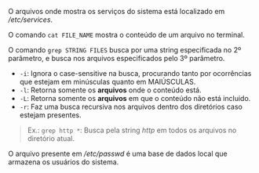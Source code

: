O arquivos onde mostra os serviços do sistema está localizado em */etc/services*.

O comando `cat FILE_NAME` mostra o conteúdo de um arquivo no terminal.

O comando `grep STRING FILES` busca por uma string especificada no 2º parâmetro, e busca nos arquivos especificados pelo 3º parâmetro.
* `-i`: Ignora o case-sensitive na busca, procurando tanto por ocorrências que estejam em minúsculas quanto em MAIÚSCULAS.
* `-l`: Retorna somente os **arquivos** onde o conteúdo está.
* `-L`: Retorna somente os **arquivos** em que o conteúdo não está incluido.
* `-r`: Faz uma busca recursiva nos arquivos dentro dos diretórios caso estejam presentes.

> Ex.: `grep http *`: Busca pela string *http* em todos os arquivos no diretório atual.

O arquivo presente em */etc/passwd* é uma base de dados local que armazena os usuários do sistema.